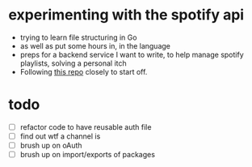 # experimenting with the spotify api

- trying to learn file structuring in Go
- as well as put some hours in, in the language
- preps for a backend service I want to write, to help manage spotify playlists, solving a personal itch
- Following [this repo](https://github.com/zmb3/spotify) closely to start off.

# todo
- [ ] refactor code to have reusable auth file
- [ ] find out wtf a channel is
- [ ] brush up on oAuth
- [ ] brush up on import/exports of packages